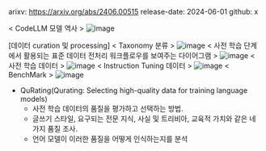 arixv: https://arxiv.org/abs/2406.00515
release-date: 2024-06-01
github: x

< CodeLLM 모델 역사 > ![image](https://github.com/user-attachments/assets/83fbb411-70be-4755-972d-e17864dbce11)


[데이터 curation 및 processing]
< Taxonomy 분류 > ![image](https://github.com/user-attachments/assets/ebaa2653-9241-448d-bebc-77e8a0e30568)
< 사전 학습 단계에서 활용되는 표준 데이터 전처리 워크플로우를 보여주는 다이어그램 > ![image](https://github.com/user-attachments/assets/eee244b3-3fb2-4a45-9099-837231d58c1b)
< 사전 학습 데이터 > ![image](https://github.com/user-attachments/assets/ae882ad5-b17c-4a46-8737-bbbbe7188747)
< Instruction Tuning 데이터 > ![image](https://github.com/user-attachments/assets/55b24ab7-25a8-447e-a07a-cdc13842ba43)
< BenchMark > ![image](https://github.com/user-attachments/assets/a6e860cc-7dd3-43a5-82d1-9df2fca8fbde)
- QuRating(Qurating: Selecting high-quality data for training language models)
  - 사전 학습 데이터의 품질을 평가하고 선택하는 방법.
  - 글쓰기 스타일, 요구되는 전문 지식, 사실 및 트리비아, 교육적 가치와 같은 네 가지 품질 조사.
  - 언어 모델이 이러한 품질을 어떻게 인식하는지를 분석

